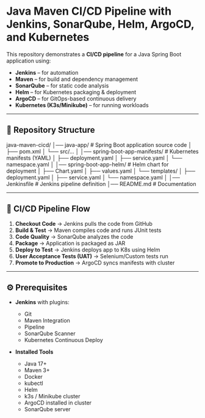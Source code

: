 # Java Maven CI/CD Pipeline with Jenkins, SonarQube, Helm, ArgoCD, and Kubernetes

This repository demonstrates a **CI/CD pipeline** for a Java Spring Boot application using:
- **Jenkins** – for automation
- **Maven** – for build and dependency management
- **SonarQube** – for static code analysis
- **Helm** – for Kubernetes packaging & deployment
- **ArgoCD** – for GitOps-based continuous delivery
- **Kubernetes (K3s/Minikube)** – for running workloads

---

## 📂 Repository Structure
java-maven-cicd/
│── java-app/ # Spring Boot application source code
│ ├── pom.xml
│ └── src/...
│
│── spring-boot-app-manifests/ # Kubernetes manifests (YAML)
│ ├── deployment.yaml
│ ├── service.yaml
│ └── namespace.yaml
│
│── spring-boot-app-helm/ # Helm chart for deployment
│ ├── Chart.yaml
│ ├── values.yaml
│ └── templates/
│ ├── deployment.yaml
│ ├── service.yaml
│ └── namespace.yaml
│
│── Jenkinsfile # Jenkins pipeline definition
│── README.md # Documentation


---

## 🚀 CI/CD Pipeline Flow

1. **Checkout Code** → Jenkins pulls the code from GitHub  
2. **Build & Test** → Maven compiles code and runs JUnit tests  
3. **Code Quality** → SonarQube analyzes the code  
4. **Package** → Application is packaged as JAR  
5. **Deploy to Test** → Jenkins deploys app to K8s using Helm  
6. **User Acceptance Tests (UAT)** → Selenium/Custom tests run  
7. **Promote to Production** → ArgoCD syncs manifests with cluster  

---

## ⚙️ Prerequisites

- **Jenkins** with plugins:
  - Git
  - Maven Integration
  - Pipeline
  - SonarQube Scanner
  - Kubernetes Continuous Deploy

- **Installed Tools**
  - Java 17+
  - Maven 3+
  - Docker
  - kubectl
  - Helm
  - k3s / Minikube cluster
  - ArgoCD installed in cluster
  - SonarQube server

